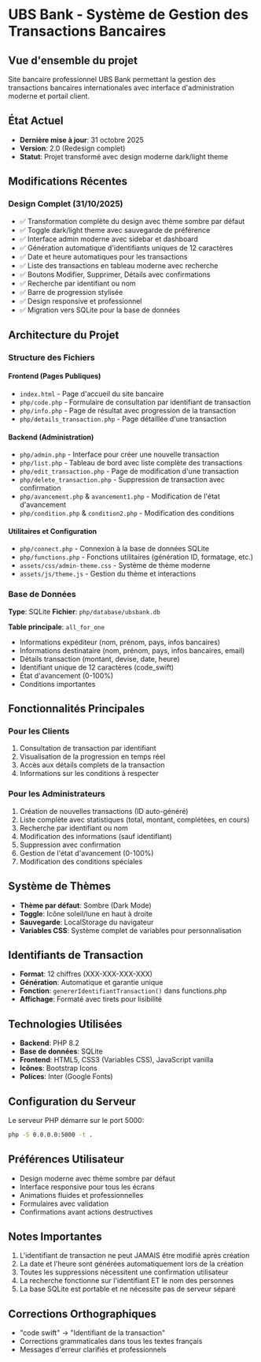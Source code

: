# UBS Bank - Système de Gestion des Transactions Bancaires

## Vue d'ensemble du projet

Site bancaire professionnel UBS Bank permettant la gestion des transactions bancaires internationales avec interface d'administration moderne et portail client.

## État Actuel

- **Dernière mise à jour**: 31 octobre 2025
- **Version**: 2.0 (Redesign complet)
- **Statut**: Projet transformé avec design moderne dark/light theme

## Modifications Récentes

### Design Complet (31/10/2025)
- ✅ Transformation complète du design avec thème sombre par défaut
- ✅ Toggle dark/light theme avec sauvegarde de préférence
- ✅ Interface admin moderne avec sidebar et dashboard
- ✅ Génération automatique d'identifiants uniques de 12 caractères
- ✅ Date et heure automatiques pour les transactions
- ✅ Liste des transactions en tableau moderne avec recherche
- ✅ Boutons Modifier, Supprimer, Détails avec confirmations
- ✅ Recherche par identifiant ou nom
- ✅ Barre de progression stylisée
- ✅ Design responsive et professionnel
- ✅ Migration vers SQLite pour la base de données

## Architecture du Projet

### Structure des Fichiers

#### Frontend (Pages Publiques)
- `index.html` - Page d'accueil du site bancaire
- `php/code.php` - Formulaire de consultation par identifiant de transaction
- `php/info.php` - Page de résultat avec progression de la transaction
- `php/details_transaction.php` - Page détaillée d'une transaction

#### Backend (Administration)
- `php/admin.php` - Interface pour créer une nouvelle transaction
- `php/list.php` - Tableau de bord avec liste complète des transactions
- `php/edit_transaction.php` - Page de modification d'une transaction
- `php/delete_transaction.php` - Suppression de transaction avec confirmation
- `php/avancement.php` & `avancement1.php` - Modification de l'état d'avancement
- `php/condition.php` & `condition2.php` - Modification des conditions

#### Utilitaires et Configuration
- `php/connect.php` - Connexion à la base de données SQLite
- `php/functions.php` - Fonctions utilitaires (génération ID, formatage, etc.)
- `assets/css/admin-theme.css` - Système de thème moderne
- `assets/js/theme.js` - Gestion du thème et interactions

### Base de Données

**Type**: SQLite
**Fichier**: `php/database/ubsbank.db`

**Table principale**: `all_for_one`
- Informations expéditeur (nom, prénom, pays, infos bancaires)
- Informations destinataire (nom, prénom, pays, infos bancaires, email)
- Détails transaction (montant, devise, date, heure)
- Identifiant unique de 12 caractères (code_swift)
- État d'avancement (0-100%)
- Conditions importantes

## Fonctionnalités Principales

### Pour les Clients
1. Consultation de transaction par identifiant
2. Visualisation de la progression en temps réel
3. Accès aux détails complets de la transaction
4. Informations sur les conditions à respecter

### Pour les Administrateurs
1. Création de nouvelles transactions (ID auto-généré)
2. Liste complète avec statistiques (total, montant, complétées, en cours)
3. Recherche par identifiant ou nom
4. Modification des informations (sauf identifiant)
5. Suppression avec confirmation
6. Gestion de l'état d'avancement (0-100%)
7. Modification des conditions spéciales

## Système de Thèmes

- **Thème par défaut**: Sombre (Dark Mode)
- **Toggle**: Icône soleil/lune en haut à droite
- **Sauvegarde**: LocalStorage du navigateur
- **Variables CSS**: Système complet de variables pour personnalisation

## Identifiants de Transaction

- **Format**: 12 chiffres (XXX-XXX-XXX-XXX)
- **Génération**: Automatique et garantie unique
- **Fonction**: `genererIdentifiantTransaction()` dans functions.php
- **Affichage**: Formaté avec tirets pour lisibilité

## Technologies Utilisées

- **Backend**: PHP 8.2
- **Base de données**: SQLite
- **Frontend**: HTML5, CSS3 (Variables CSS), JavaScript vanilla
- **Icônes**: Bootstrap Icons
- **Polices**: Inter (Google Fonts)

## Configuration du Serveur

Le serveur PHP démarre sur le port 5000:
```bash
php -S 0.0.0.0:5000 -t .
```

## Préférences Utilisateur

- Design moderne avec thème sombre par défaut
- Interface responsive pour tous les écrans
- Animations fluides et professionnelles
- Formulaires avec validation
- Confirmations avant actions destructives

## Notes Importantes

1. L'identifiant de transaction ne peut JAMAIS être modifié après création
2. La date et l'heure sont générées automatiquement lors de la création
3. Toutes les suppressions nécessitent une confirmation utilisateur
4. La recherche fonctionne sur l'identifiant ET le nom des personnes
5. La base SQLite est portable et ne nécessite pas de serveur séparé

## Corrections Orthographiques

- "code swift" → "Identifiant de la transaction"
- Corrections grammaticales dans tous les textes français
- Messages d'erreur clarifiés et professionnels
